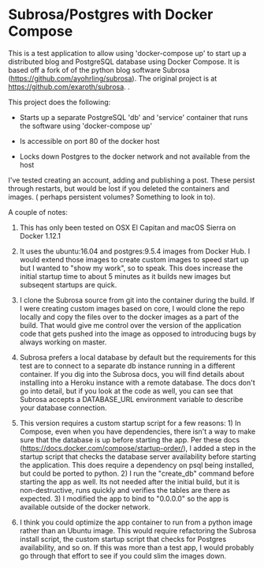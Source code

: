 # Subrosa/Postgres with Docker Compose

This is a test application to allow using  'docker-compose up' to start up a distributed blog and PostgreSQL database using Docker Compose. It is based off a fork of of the python blog software Subrosa (https://github.com/ayohrling/subrosa).  The original project is at https://github.com/exaroth/subrosa.
. 

This project does the following:

- Starts up a separate PostgreSQL 'db' and 'service' container that runs the software using 'docker-compose up'

- Is accessible on port 80 of the docker host

- Locks down Postgres to the docker network and not available from the host

I've tested creating an account, adding and publishing a post.  These persist through restarts, but would be lost if you deleted the containers and images. ( perhaps persistent volumes?  Something to look in to).

A couple of notes:

  1) This has only been tested on OSX El Capitan and macOS Sierra on Docker 1.12.1

  2) It uses the ubuntu:16.04 and postgres:9.5.4 images from Docker Hub.  I would extend those images to create custom images to speed start up but I wanted to "show my work", so to speak.  This does increase the initial startup time to about 5 minutes as it builds new images but subseqent startups are quick.
  
  3) I clone the Subrosa source from git into the container during the build.  If I were creating custom images based on core, I would clone the repo locally and copy the files over to the docker images as a part of the build. That would give me control over the version of the application code that gets pushed into the image as opposed to introducing bugs by always working on master.

  4) Subrosa prefers a local database by default but the requirements for this test are to connect to a separate db instance running in a different container. If you dig into the Subrosa docs, you will find details about installing into a Heroku instance with a remote database.  The docs don't go into detail, but if you look at the code as well, you can see that Subrosa accepts a DATABASE_URL environment variable to describe your database connection.

  5) This version requires a custom startup script for a few reasons:  1) In Compose, even when you have dependencies, there isn't a way to make sure that the database is up before starting the app.  Per these docs (https://docs.docker.com/compose/startup-order/), I added a step in the startup script that checks the database server availability before starting the application.  This does require a dependency on psql being installed, but could be ported to python.  2) I run the "create_db" command before starting the app as well.  Its not needed after the initial build, but it is non-destructive, runs quickly and verifies the tables are there as expected.  3) I modified the app to bind to "0.0.0.0" so the app is available outside of the docker network.

  6) I think you could optimize the app container to run from a python image rather than an Ubuntu image.  This would require refactoring the Subrosa install script, the custom startup script that checks for Postgres availability, and so on.  If this was more than a test app, I would probably go through that effort to see if you could slim the images down.
  
